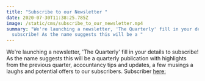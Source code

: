 ```yaml
---
title: "Subscribe to our Newsletter "
date: 2020-07-30T11:38:25.785Z
image: /static/cms/subscribe_to_our_newsletter.mp4
summary: "We're launching a newsletter, 'The Quarterly' fill in your details to
  subscribe! As the name suggests this will be a "
---
```

We're launching a newsletter, 'The Quarterly' fill in your details to subscribe! As the name suggests this will be a quarterly publication with highlights from the previous quarter, accountancy tips and updates, a few musings a laughs and potential offers to our subscribers. Subscriber [here:](https://share.hsforms.com/1gvDYXJ6TSvept1DVpcTwFA4rszs)